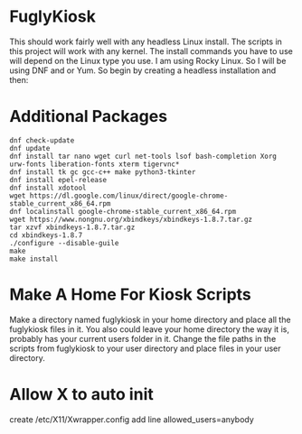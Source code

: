 # FuglyKiosk

This should work fairly well with any headless Linux install. The scripts in this project will work with any kernel. The install commands you have to use will
depend on the Linux type you use. I am using Rocky Linux. So I will be using DNF and or Yum. So begin by creating a headless installation and then:

# Additional Packages

    dnf check-update
    dnf update
    dnf install tar nano wget curl net-tools lsof bash-completion Xorg urw-fonts liberation-fonts xterm tigervnc*
    dnf install tk gc gcc-c++ make python3-tkinter
    dnf install epel-release
    dnf install xdotool
    wget https://dl.google.com/linux/direct/google-chrome-stable_current_x86_64.rpm
    dnf localinstall google-chrome-stable_current_x86_64.rpm
    wget https://www.nongnu.org/xbindkeys/xbindkeys-1.8.7.tar.gz
    tar xzvf xbindkeys-1.8.7.tar.gz
    cd xbindkeys-1.8.7
    ./configure --disable-guile
    make
    make install
    
# Make A Home For Kiosk Scripts
Make a directory named fuglykiosk in your home directory and place all the fuglykiosk files in it.
You also could leave your home directory the way it is, probably has your current users folder in it.
Change the file paths in the scripts from fuglykiosk to your user directory and place files in your user directory.

# Allow X to auto init
create /etc/X11/Xwrapper.config
add line
allowed_users=anybody

